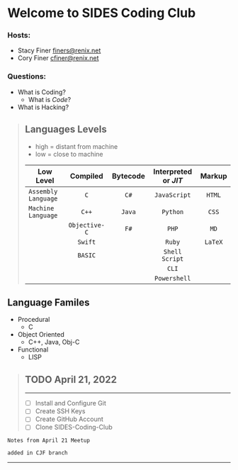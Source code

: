 # Welcome to SIDES Coding Club

### Hosts: 
 - Stacy Finer finers@renix.net
 - Cory Finer cfiner@renix.net
 

### Questions:

- What is Coding?
    - What is *Code*?
- What is Hacking?

>## Languages Levels
> - high = distant from machine
> - low = close to machine
>
>Low Level | Compiled | Bytecode | Interpreted or *JIT*| Markup 
>--        | :--:       | :--: | :--: | :--:
>`Assembly Language`| `C`            | `C#` | `JavaScript` | `HTML`
>`Machine Language` | `C++`          | `Java` | `Python`   | `CSS`
>|                  | `Objective-C`  | `F#` | `PHP`        | `MD`
>|                  | `Swift`        |      | `Ruby`       | `LaTeX`
>|                  | `BASIC`        |      | `Shell Script`
>|                  |                |      | `CLI`
>|                  |                |      | `Powershell`


## Language Familes
- Procedural
     - C
- Object Oriented
    - C++, Java, Obj-C
- Functional
    - LISP

>## TODO April 21, 2022
> ---
> - [ ] Install and Configure Git
> - [ ] Create SSH Keys
> - [ ] Create GitHub Account
> - [ ] Clone SIDES-Coding-Club

```
Notes from April 21 Meetup

added in CJF branch
```
---




